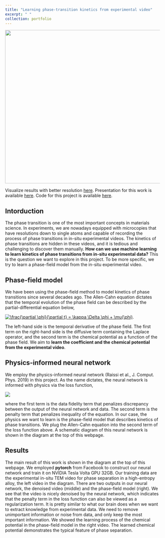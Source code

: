 ```yaml
---
title: "Learning phase-transition kinetics from experimental video"
excerpt: " "
collection: portfolio
---
```


<p align="center">
<img src="https://media.giphy.com/media/ftBzkYV06IWkGnfXRl/giphy.gif" width="5000" height="500" >
</p>

Visualize results with better resolution [here](https://drive.google.com/file/d/1QyNy-73R8cHTt2BE9qUn5ptpvA2tau5Q/view). 
Presentation for this work is available [here](https://github.com/NingWang1990/NingWang1990.github.io/blob/master/files/learning_kinetics_2020.pdf).
Code for this project is available [here](https://github.com/NingWang1990/machine_learning_kinetics). 
## Intorduction

The phase transition is one of the most important concepts in materials science. In experiments, we are nowadays equipped with microcopies that have resolutions down to single atoms and capable of recording the process of phase transitions in in-situ experimental videos. The kinetics of phase transitions are hidden in these videos, and it is tedious and challenging to discover them manually. **How can we use machine learning to learn kinetics of phase transitions from in-situ experimental data?** This is the question we want to explore in this project. To be more specific, we try to learn a phase-field model from the in-situ experimental video.

## Phase-field model
We have been using the phase-field method to model kinetics of phase transitions since several decades ago. The Allen-Cahn equation dictates that the temporal evolution of the phase field can be described by the partial-differential equation below,

<a href="https://www.codecogs.com/eqnedit.php?latex=\frac{\partial&space;\phi}{\partial&space;t}&space;=&space;\kappa&space;\Delta&space;\phi&space;&plus;&space;\mu(\phi)" target="_blank"><img src="https://latex.codecogs.com/gif.latex?\frac{\partial&space;\phi}{\partial&space;t}&space;=&space;\kappa&space;\Delta&space;\phi&space;&plus;&space;\mu(\phi)" title="\frac{\partial \phi}{\partial t} = \kappa \Delta \phi + \mu(\phi)" /></a>.

The left-hand side is the temporal derivative of the phase field. The first term on the right-hand side is the diffusive term containing the Laplace operator, and the second term is the chemical potential as a function of the phase field. We aim to **learn the coefficient and the chemical potential from the experimental video**.

## Physics-informed neural network
We employ the physics-informed neural network (Raissi et al., J. Comput. Phys. 2019) in this project. As the name dictates, the neural network is informed with physics via the loss function,

<img src="https://render.githubusercontent.com/render/math?math=%5Cmathrm%7BLoss%7D%20%3D%20%5Csum_%7Bn%3D1%7D%5EN%20%5Cleft%7C%20%5Cphi(t%5En%2C%20x%5En%2C%20y%5En)%20-%20%5Cphi%5En%20%5Cright%7C%5E2%20%2B%20%5Csum_%7Bn%3D1%7D%5EN%20%5Cleft%7C%5Cmathrm%7BEqn%7D(%5Cphi(t%5En%2Cx%5En%2Cy%5En))%20%5Cright%7C%5E2">

where the first term is the data fidelity term that penalizes discrepancy between the output of the neural network and data. The second term is the penalty term that penalizes inequality of the equation. In our case, the physics we want to learn is the phase-field model that describes kinetics of phase transitions. We plug the Allen-Cahn equation into the second term of the loss function above. A schematic diagram of this neural network is shown in the diagram at the top of this webpage.

## Results
The main result of this work is shown in the diagram at the top of this webpage. We employed **pytorch** from Facebook to construct our neural network and train it on NVIDIA Tesla Volta GPU 32GB. 
Our training data are the experimental in-situ TEM video for phase separation in a high-entropy alloy, the left video in the diagram. 
There are two outputs in our neural network, the denoised video (middle) and the phase-field model (right). 
We see that the video is nicely denoised by the neural network, which indicates that the penalty term in the loss function can also be viewed as a regularization term. 
It is pretty similar to what our brain does when we want to extract knowledge from experimental data. We need to remove unimportant information or noise from data, and only keep the most important information. We showed the learning process of the chemical potential in the phase-field model in the right video. The learned chemical potential demonstrates the typical feature of phase separation.  
